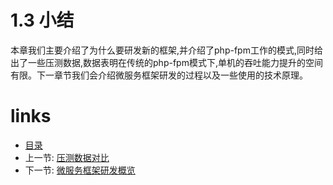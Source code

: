 # 1.3 小结

本章我们主要介绍了为什么要研发新的框架,并介绍了php-fpm工作的模式,同时给出了一些压测数据,数据表明在传统的php-fpm模式下,单机的吞吐能力提升的空间有限。下一章节我们会介绍微服务框架研发的过程以及一些使用的技术原理。

# links
  * [目录](../README.md)
  * 上一节: [压测数据对比](1.2-压测数据对比.md)
  * 下一节: [微服务框架研发概览](../chapter-2/2.0-微服务框架研发概览.md)